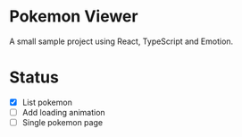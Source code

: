 # Pokemon Viewer

A small sample project using React, TypeScript and Emotion.

# Status

- [x] List pokemon
- [ ] Add loading animation
- [ ] Single pokemon page